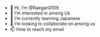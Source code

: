 - 👋 Hi, I’m @Raegan0109
- 👀 I’m interested in among Us
- 🌱 I’m currently learning Japanese 
- 💞️ I’m looking to collaborate on among us 
- 📫 How to reach my email


<!---
Raegan0109/Raegan0109 is a ✨ special ✨ repository because its `README.md` (this file) appears on your GitHub profile.
You can click the Preview link to take a look at your changes.
--->
